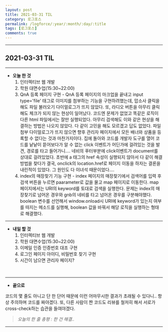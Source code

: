 ```yaml
---
layout: post
title: 2021-03-31 TIL
category: 로그포스
permalink: /logforce/:year/:month/:day/:title
tags: [로그포스]
comments: true
---
```


---

## 2021-03-31 TIL

---

- **오늘 한 것**
  1. 인터렉티브 웹 개발
  2. 학원 대면수업(15:30~22:00)
  3. QnA 등록 페이지 구현 - QnA 등록 페이지의 마크업을 끝내고 input type='file' 태그로 이미지를 첨부하는 기능을 구현하려했는데, 맙소사 클릭을 해도 파일 불러오기 다이얼로그가 뜨지 않았다. 또, 라디오 버튼을 아무리 클릭해도 체크가 되지 않는 현상이 일어났다. 코드엔 문제가 없었고 똑같은 로직이 다른 html 파일에서는 잘만 실행되었다. 아무리 검색해도 이와 같은 현상을 해결하는 방법은 나오지 않았다. 다 같이 고민을 해도 모르겠고 답도 없었다. 파일 첨부 다이얼로그가 뜨지 않으면 향후 관리자 페이지에서 모든 배너와 상품을 등록할 수 없다는 것과 마찬가지이다. 집에 돌아와 코드를 개발자 도구를 열어 코드를 낱낱이 뜯어보다가 알 수 없는 click 이벤트가 어딘가에 걸려있는 것을 발견, 경로를 타고 들어가니.... 네비의 푸터부분에 click이벤트가 document를 상대로 걸려있었다. 초반에 a 태그의 href 속성이 실행되지 않아서 다 같이 해결방법을 찾다가 결국, onclick의 location.href로 페이지 이동을 하자는 결론을 내린적이 있었다. 그 원인도 다 이녀석 때문이었다....
  4. index의 매장찾기 기능 구현 - index 페이지의 매장찾기에서 검색어를 입력 후 검색 버튼을 누르면 paarameter로 값을 물고 map 페이지로 이동한다. map 페이지에서는 URI의 keyword를 토대로 검색을 실행한다. 문제는 index의 매장찾기로 넘어온 경우와 gnb의 네비를 타고 넘어온 경우를 구분해야했다. boolean 변수를 선언해서 window.onload시 URI에 keyword가 있는지 여부를 따지는 메소드를 실행해, boolean 값을 바꿔서 해당 로직을 실행하는 형태로 해결했다.

---

- **내일 할 것**
  1. 인터렉티브 웹 개발
  2. 학원 대면수업(15:30~22:00)
  3. 이메일 인증 인증번호 대조 구현
  4. 로그인 페이지 아이디, 비밀번호 찾기 구현
  5. 시간이 남으면 관리자 페이지?

<br>

---

- **끝으로**

코드의 몇 줄도 아니고 단 한 단어 때문에 이런 어마무시한 결과가 초래될 수 있다니.. 항상 주의하며 코드를 짜야겠다. 또, 다른 사람이 짠 코드도 리뷰를 철저히 해서 서로가 cross-check하는 습관을 들여야겠다.

> _오늘의 한 줄 총평 : 한 건 해결.._

---
